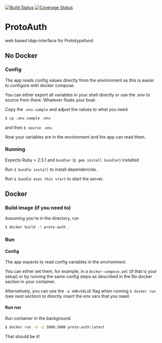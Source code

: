 [![Build Status](https://travis-ci.org/okfde/proto-auth.svg?branch=master)](https://travis-ci.org/okfde/proto-auth) [![Coverage Status](https://coveralls.io/repos/github/okfde/proto-auth/badge.svg?branch=master)](https://coveralls.io/github/okfde/proto-auth?branch=master)

# ProtoAuth

web based ldap-interface for Prototypefund

## No Docker

### Config

The app reads config values directly  from the environment as this is easier to configure with docker compose.

You can either export all variables in your shell directly or use the .env to source from there. Whatever floats your boat.

Copy the `.env.sample` and adjust the values to what you need.

```bash
$ cp .env.sample .env
```
and then `$ source .env`.

Now your variables are in the environment and the app can read them.

### Running

Expects Ruby > 2.5.1 and `bundler` (`$ gem install bundler`) installed

Run `$ bundle install` to install dependencies.

Run `$ bundle exec thin start` to start the server.

## Docker

### Build image (if you need to)

Assuming you're in the directory, run

```bash
$ docker build -t proto-auth .
```
### Run

#### Config

The app expects to read config variables in the environment.

You can either set them, for example, in a `docker-compose.yml` (if that is your setup) or by running the same config steps as described in the No docker section in your container.

Alternatively, you can use the `-e VAR=VALUE` flag when running `$ docker run` (see next section) to directly insert the env vars that you need.

#### Run run

Run container in the background.

``` bash
$ docker run -d -p 3000:3000 proto-auth:latest
```

That should be it!
